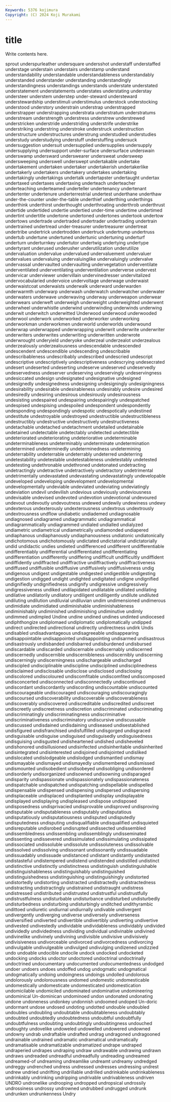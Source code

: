 ```yaml
---
Keywords: 5376 kojimura
Copyright: (C) 2024 Koji Murakami
---
```


# title

Write contents here.



sprout underspurleather undersquare undersshot understaff understaffed understage understain understairs understamp
understand understandability understandable understandableness understandably understanded understander understanding understandingly understandingness
understandings understands understate understated understatement understatements understates understating understay understeer
understem understep under-steward understeward understewardship understimuli understimulus understock understocking understood
understory understrain understrap understrapped understrapper understrapping understrata understratum understratums understream
understrength understress understrew understrewed understricken understride understriding understrife understrike understriking
understring understroke understruck understruction understructure understructures understrung understudied understudies understudy
understudying understuff understuffing undersuck undersuggestion undersuit undersupplied undersupplies undersupply undersupplying
undersupport under-surface undersurface underswain underswamp undersward underswearer undersweat undersweep undersweeping
underswell underswept undertakable undertake undertakement undertaken undertaker undertakerish undertakerlike undertakerly
undertakers undertakery undertakes undertaking undertakingly undertakings undertalk undertapster undertaught undertax
undertaxed undertaxes undertaxing underteach underteacher underteaching underteamed underteller undertenancy undertenant
undertenter undertenure underterrestrial undertest underthane underthaw under-the-counter under-the-table underthief underthing
underthings underthink underthirst underthought underthroating underthrob underthrust undertide undertided undertie
undertied under-time undertime undertimed undertint undertitle undertone undertoned undertones undertook
undertow undertows undertrade undertraded undertrader undertrading undertrain undertrained undertread under-treasurer
undertreasurer undertreat undertribe undertrick undertrodden undertruck undertrump undertruss undertub undertune
undertuned undertunic undertuning underturf underturn underturnkey undertutor undertwig undertying undertype
undertyrant underused underusher underutilization underutilize undervaluation undervalue undervalued undervaluement undervaluer
undervalues undervaluing undervaluinglike undervaluingly undervalve undervassal undervaulted undervaulting undervegetation underventilate
underventilated underventilating underventilation underverse undervest undervicar underviewer undervillain undervinedresser undervitalized
undervocabularied undervoice undervoltage underwage underwaist underwaistcoat underwaists underwalk underward underwarden
underwarmth underwarp underwash underwatch underwatcher underwater underwaters underwave underwaving underway
underweapon underwear underwears underweft underweigh underweight underweighted underwent underwheel underwhistle
underwind underwinding underwinds underwing underwit underwitch underwitted Underwood underwood underwooded
underwool underwork underworked underworker underworking underworkman underworkmen underworld underworlds underwound
underwrap underwrapped underwrapping underwrit underwrite underwriter underwriters underwrites underwriting underwritten
underwrote underwrought underyield underyoke underzeal underzealot underzealous underzealously underzealousness undescendable
undescended undescendent undescendible undescending undescribable undescribableness undescribably undescribed undescried undescript
undescriptive undescriptively undescriptiveness undescrying undesecrated undesert undeserted undeserting undeserve undeserved
undeservedly undeservedness undeserver undeserving undeservingly undeservingness undesiccated undesign undesignated undesignative
undesigned undesignedly undesignedness undesigning undesigningly undesigningness undesirability undesirable undesirableness undesirably
undesire undesired undesiredly undesiring undesirous undesirously undesirousness undesisting undespaired undespairing
undespairingly undespatched undespised undespising undespoiled undespondent undespondently undesponding undespondingly undespotic
undespotically undestined undestitute undestroyable undestroyed undestructible undestructibleness undestructibly undestructive undestructively
undestructiveness undetachable undetached undetachment undetailed undetainable undetained undetectable undetectably undetected
undetectible undeteriorated undeteriorating undeteriorative undeterminable undeterminableness undeterminably undeterminate undetermination undetermined
undeterminedly undeterminedness undetermining undeterrability undeterrable undeterrably undeterred undeterring undetestability undetestable
undetestableness undetestably undetested undetesting undethronable undethroned undetonated undetracting undetractingly undetractive
undetractively undetractory undetrimental undetrimentally undevastated undevastating undevastatingly undevelopable undeveloped undeveloping
undevelopment undevelopmental undevelopmentally undeviable undeviated undeviating undeviatingly undeviation undevil undevilish
undevious undeviously undeviousness undevisable undevised undevoted undevotion undevotional undevoured undevout
undevoutly undevoutness undewed undewily undewiness undewy undexterous undexterously undexterousness undextrous
undextrously undextrousness undflow undiabetic undiademed undiagnosable undiagnosed undiagramed undiagrammatic undiagrammatical
undiagrammatically undiagrammed undialed undialled undialyzed undiametric undiametrical undiametrically undiamonded undiapered
undiaphanous undiaphanously undiaphanousness undiatonic undiatonically undichotomous undichotomously undictated undictatorial undictatorially
undid undidactic undies undieted undifferenced undifferent undifferentiable undifferentiably undifferential undifferentiated
undifferentiating undifferentiation undifferently undiffering undifficult undifficultly undiffident undiffidently undiffracted undiffractive
undiffractively undiffractiveness undiffused undiffusible undiffusive undiffusively undiffusiveness undig undigenous undigest
undigestable undigested undigestible undigesting undigestion undigged undight undighted undigitated undigne
undignified undignifiedly undignifiedness undignify undigressive undigressively undigressiveness undiked undilapidated undilatable
undilated undilating undilative undilatorily undilatory undiligent undiligently undilute undiluted undiluting
undilution undiluvial undiluvian undim undimensioned undimerous undimidiate undimidiated undiminishable undiminishableness
undiminishably undiminished undiminishing undiminutive undimly undimmed undimpled Undine undine undined
undines undinted undiocesed undiphthongize undiplomaed undiplomatic undiplomatically undipped undirect undirected
undirectional undirectly undirectness undirk Undis undisabled undisadvantageous undisagreeable undisappearing undisappointable
undisappointed undisappointing undisarmed undisastrous undisastrously undisbanded undisbarred undisburdened undisbursed undiscardable
undiscarded undiscernable undiscernably undiscerned undiscernedly undiscernible undiscernibleness undiscernibly undiscerning undiscerningly
undiscerningness undischargeable undischarged undiscipled undisciplinable undiscipline undisciplined undisciplinedness undisclaimed undisclosable
undisclose undisclosed undisclosing undiscolored undiscoloured undiscomfitable undiscomfited undiscomposed undisconcerted undisconnected
undisconnectedly undiscontinued undiscordant undiscordantly undiscording undiscountable undiscounted undiscourageable undiscouraged undiscouraging
undiscouragingly undiscoursed undiscoverability undiscoverable undiscoverableness undiscoverably undiscovered undiscreditable undiscredited undiscreet
undiscreetly undiscreetness undiscretion undiscriminated undiscriminating undiscriminatingly undiscriminatingness undiscriminative undiscriminativeness undiscriminatory
undiscursive undiscussable undiscussed undisdained undisdaining undiseased undisestablished undisfigured undisfranchised undisfulfilled
undisgorged undisgraced undisguisable undisguise undisguised undisguisedly undisguisedness undisguising undisgusted undisheartened
undished undisheveled undishonored undisillusioned undisinfected undisinheritable undisinherited undisintegrated undisinterested undisjoined
undisjointed undisliked undislocated undislodgeable undislodged undismantled undismay undismayable undismayed undismayedly
undismembered undismissed undismounted undisobedient undisobeyed undisobliging undisordered undisorderly undisorganized undisowned
undisowning undisparaged undisparity undispassionate undispassionately undispassionateness undispatchable undispatched undispatching undispellable
undispelled undispensable undispensed undispensing undispersed undispersing undisplaceable undisplaced undisplanted undisplay
undisplayable undisplayed undisplaying undispleased undispose undisposed undisposedness undisprivacied undisprovable undisproved
undisproving undisputable undisputableness undisputably undisputatious undisputatiously undisputatiousness undisputed undisputedly undisputedness
undisputing undisqualifiable undisqualified undisquieted undisreputable undisrobed undisrupted undissected undissembled undissembledness
undissembling undissemblingly undisseminated undissenting undissevered undissimulated undissimulating undissipated undissociated undissoluble
undissolute undissoluteness undissolvable undissolved undissolving undissonant undissonantly undissuadable undissuadably undissuade
undistanced undistant undistantly undistasted undistasteful undistempered undistend undistended undistilled undistinct
undistinctive undistinctly undistinctness undistinguish undistinguishable undistinguishableness undistinguishably undistinguished undistinguishedness undistinguishing
undistinguishingly undistorted undistortedly undistorting undistracted undistractedly undistractedness undistracting undistractingly undistrained
undistraught undistress undistressed undistributed undistrusted undistrustful undistrustfully undistrustfulness undisturbable undisturbance
undisturbed undisturbedly undisturbedness undisturbing undisturbingly unditched undithyrambic undittoed undiuretic undiurnal
undiurnally undivable undivergent undivergently undiverging undiverse undiversely undiverseness undiversified undiverted
undivertible undivertibly undiverting undivertive undivested undivestedly undividable undividableness undividably undivided
undividedly undividedness undividing undividual undivinable undivined undivinelike undivinely undivining undivisible
undivisive undivisively undivisiveness undivorceable undivorced undivorcedness undivorcing undivulgable undivulgeable undivulged
undivulging undizened undizzied undo undoable undocible undocile undock undocked undocketed
undocking undocks undoctor undoctored undoctrinal undoctrinally undoctrined undocumentary undocumented undocumentedness
undodged undoer undoers undoes undoffed undog undogmatic undogmatical undogmatically undoing
undoingness undoings undolled undolorous undolorously undolorousness undomed undomestic undomesticable undomestically
undomesticate undomesticated undomestication undomicilable undomiciled undominated undominative undomineering undominical Un-dominican
undominoed undon undonated undonating undone undoneness undonkey undonnish undoomed undoped
Un-doric undormant undose undosed undoting undotted undouble undoubled undoubles undoubling
undoubtable undoubtableness undoubtably undoubted undoubtedly undoubtedness undoubtful undoubtfully undoubtfulness undoubting
undoubtingly undoubtingness undouched undoughty undovelike undoweled undowelled undowered undowned undowny
undrab undraftable undrafted undrag undragoned undragooned undrainable undrained undramatic undramatical
undramatically undramatisable undramatizable undramatized undrape undraped undraperied undrapes undraping undraw
undrawable undrawing undrawn undraws undreaded undreadful undreadfully undreading undreamed undreamed-of
undreaming undreamlike undreamt undreamy undredged undreggy undrenched undress undressed undresses
undressing undrest undrew undried undrifting undrillable undrilled undrinkable undrinkableness undrinkably
undrinking undripping undrivable undrivableness undriven UNDRO undronelike undrooping undropped undropsical
undrossily undrossiness undrossy undrowned undrubbed undrugged undrunk undrunken undrunkenness Undry
